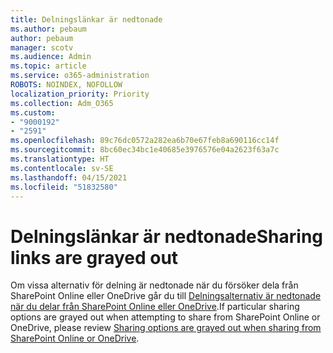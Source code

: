 ```yaml
---
title: Delningslänkar är nedtonade
ms.author: pebaum
author: pebaum
manager: scotv
ms.audience: Admin
ms.topic: article
ms.service: o365-administration
ROBOTS: NOINDEX, NOFOLLOW
localization_priority: Priority
ms.collection: Adm_O365
ms.custom:
- "9000192"
- "2591"
ms.openlocfilehash: 89c76dc0572a282ea6b70e67feb8a690116cc14f
ms.sourcegitcommit: 8bc60ec34bc1e40685e3976576e04a2623f63a7c
ms.translationtype: HT
ms.contentlocale: sv-SE
ms.lasthandoff: 04/15/2021
ms.locfileid: "51832580"
---
```

# <a name="sharing-links-are-grayed-out"></a><span data-ttu-id="dd1c6-102">Delningslänkar är nedtonade</span><span class="sxs-lookup"><span data-stu-id="dd1c6-102">Sharing links are grayed out</span></span>

<span data-ttu-id="dd1c6-103">Om vissa alternativ för delning är nedtonade när du försöker dela från SharePoint Online eller OneDrive går du till [Delningsalternativ är nedtonade när du delar från SharePoint Online eller OneDrive](https://docs.microsoft.com/sharepoint/support/administration/sharing-options-grayed-out-when-sharing-from-sharepoint-online-or-onedrive).</span><span class="sxs-lookup"><span data-stu-id="dd1c6-103">If particular sharing options are grayed out when attempting to share from SharePoint Online or OneDrive, please review [Sharing options are grayed out when sharing from SharePoint Online or OneDrive](https://docs.microsoft.com/sharepoint/support/administration/sharing-options-grayed-out-when-sharing-from-sharepoint-online-or-onedrive).</span></span>
